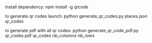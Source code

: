 install dependency:
npm install -g qrcode

to generate qr codes launch:
python generate\_qr\_codes.py places.json qr\_codes

to generate pdf with all qr codes:
python generate_qr_code_pdf.py qr_codes.pdf qr_codes *nb_columns* *nb_rows*
